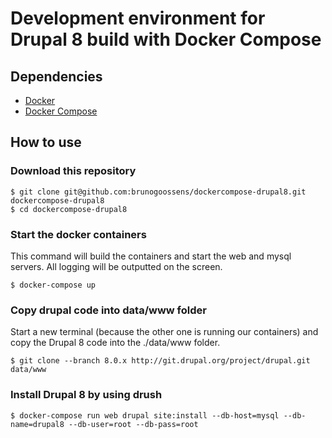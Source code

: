 # Development environment for Drupal 8 build with Docker Compose

## Dependencies

* [Docker](https://www.docker.com/)
* [Docker Compose](https://docs.docker.com/compose/install/)

## How to use

### Download this repository

	$ git clone git@github.com:brunogoossens/dockercompose-drupal8.git dockercompose-drupal8
	$ cd dockercompose-drupal8

### Start the docker containers

This command will build the containers and start the web and mysql servers. All logging will be outputted on the screen.

	$ docker-compose up

### Copy drupal code into data/www folder

Start a new terminal (because the other one is running our containers) and copy the Drupal 8 code into the ./data/www folder.

	$ git clone --branch 8.0.x http://git.drupal.org/project/drupal.git data/www

### Install Drupal 8 by using drush

	$ docker-compose run web drupal site:install --db-host=mysql --db-name=drupal8 --db-user=root --db-pass=root

